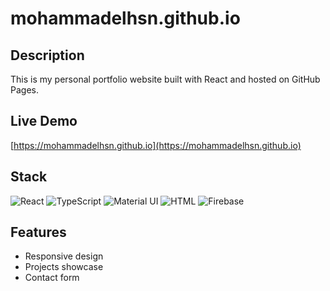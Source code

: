 # mohammadelhsn.github.io

## Description
This is my personal portfolio website built with React and hosted on GitHub Pages.

## Live Demo
[https://mohammadelhsn.github.io](https://mohammadelhsn.github.io)

## Stack
![React](https://go-skill-icons.vercel.app/api/icons?i=react)
![TypeScript](https://go-skill-icons.vercel.app/api/icons?i=ts)
![Material UI](https://go-skill-icons.vercel.app/api/icons?i=mui)
![HTML](https://go-skill-icons.vercel.app/api/icons?i=html&title)
![Firebase](https://go-skill-icons.vercel.app/api/icons?i=firebase)

## Features
- Responsive design
- Projects showcase
- Contact form
